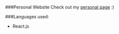 ###Personal Website
Check out my [personal page](http://curvy-arch.surge.sh/projects) :)

###Languages used:

* React.js
